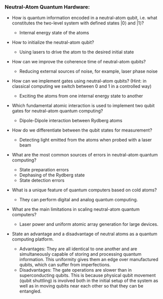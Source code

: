 ### Neutral-Atom Quantum Hardware:

* How is quantum information encoded in a neutral-atom qubit, i.e. what constitutes the two-level system with defined states  |0⟩  and  |1⟩?
  * Internal energy state of the atoms 

* How to initialize the neutral-atom qubit?
  * Using lasers to drive the atom to the desired initial state 
  
* How can we improve the coherence time of neutral-atom qubits?
  * Reducing external sources of noise, for example, laser phase noise 

* How can we implement gates using neutral-atom qubits? (Hint: in classical computing we switch between 0 and 1 in a controlled way)
  * Exciting the atoms from one internal energy state to another 
 
* Which fundamental atomic interaction is used to implement two qubit gates for neutral-atom quantum computing?
  * Dipole-Dipole interaction between Rydberg atoms 
  
* How do we differentiate between the qubit states for measurement?
  * Detecting light emitted from the atoms when probed with a laser beam 

* What are the most common sources of errors in neutral-atom quantum computing?
  * State preparation errors 
  * Dephasing of the Rydberg state 
  * State detection errors 

* What is a unique feature of quantum computers based on cold atoms?
  * They can perform digital and analog quantum computing.
 
* What are the main limitations in scaling neutral-atom quantum computers?
  * Laser power and uniform atomic array generation for large devices.

* State an advantage and a disadvantage of neutral atoms as a quantum computing platform. 
  * Advantages: They are all identical to one another and are simultaneously capable of storing and processing quantum information. This uniformity gives them an edge over manufactured qubits, which can suffer from imperfections.
  * Disadvantages: The gate operations are slower than in superconducting qubits. This is because physical qubit movement (qubit shuttling) is involved both in the initial setup of the system as well as in moving qubits near each other so that they can be entangled.
